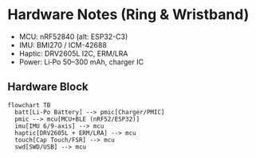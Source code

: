 # Hardware Notes (Ring & Wristband)

- MCU: nRF52840 (alt: ESP32-C3)
- IMU: BMI270 / ICM-42688
- Haptic: DRV2605L I2C, ERM/LRA
- Power: Li‑Po 50–300 mAh, charger IC

## Hardware Block
```mermaid
flowchart TB
  batt[Li‑Po Battery] --> pmic[Charger/PMIC]
  pmic --> mcu[MCU+BLE (nRF52/ESP32)]
  imu[IMU 6/9‑axis] --> mcu
  haptic[DRV2605L + ERM/LRA] --> mcu
  touch[Cap Touch/FSR] --> mcu
  swd[SWD/USB] --> mcu
```
